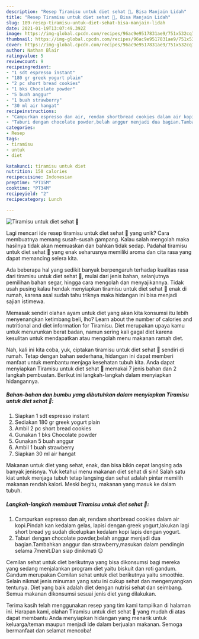 ```yaml
---
description: "Resep Tiramisu untuk diet sehat 🍮, Bisa Manjain Lidah"
title: "Resep Tiramisu untuk diet sehat 🍮, Bisa Manjain Lidah"
slug: 189-resep-tiramisu-untuk-diet-sehat-bisa-manjain-lidah
date: 2021-01-19T13:07:49.392Z
image: https://img-global.cpcdn.com/recipes/96ac9e9517831ae9/751x532cq70/tiramisu-untuk-diet-sehat-🍮-foto-resep-utama.jpg
thumbnail: https://img-global.cpcdn.com/recipes/96ac9e9517831ae9/751x532cq70/tiramisu-untuk-diet-sehat-🍮-foto-resep-utama.jpg
cover: https://img-global.cpcdn.com/recipes/96ac9e9517831ae9/751x532cq70/tiramisu-untuk-diet-sehat-🍮-foto-resep-utama.jpg
author: Nathan Blair
ratingvalue: 5
reviewcount: 9
recipeingredient:
- "1 sdt espresso instant"
- "180 gr greek yogurt plain"
- "2 pc short bread cookies"
- "1 bks Chocolate powder"
- "5 buah anggur"
- "1 buah strawberry"
- "30 ml air hangat"
recipeinstructions:
- "Campurkan espresso dan air, rendam shortbread cookies dalam air kopi.Pindah kan kedalam gelas, lapisi dengan greek yogurt,lakukan lagi short bread yg sudah dicelupkan kedalam kopi lapis dengan yogurt."
- "Taburi dengan chocolate powder,belah anggur menjadi dua bagian.Tambahkan anggur dan strawberry,masukan dalam pendingin selama 7menit.Dan siap dinikmati 😉"
categories:
- Resep
tags:
- tiramisu
- untuk
- diet

katakunci: tiramisu untuk diet 
nutrition: 150 calories
recipecuisine: Indonesian
preptime: "PT15M"
cooktime: "PT34M"
recipeyield: "2"
recipecategory: Lunch

---
```



![Tiramisu untuk diet sehat 🍮](https://img-global.cpcdn.com/recipes/96ac9e9517831ae9/751x532cq70/tiramisu-untuk-diet-sehat-🍮-foto-resep-utama.jpg)

Lagi mencari ide resep tiramisu untuk diet sehat 🍮 yang unik? Cara membuatnya memang susah-susah gampang. Kalau salah mengolah maka hasilnya tidak akan memuaskan dan bahkan tidak sedap. Padahal tiramisu untuk diet sehat 🍮 yang enak seharusnya memiliki aroma dan cita rasa yang dapat memancing selera kita.

Ada beberapa hal yang sedikit banyak berpengaruh terhadap kualitas rasa dari tiramisu untuk diet sehat 🍮, mulai dari jenis bahan, selanjutnya pemilihan bahan segar, hingga cara mengolah dan menyajikannya. Tidak usah pusing kalau hendak menyiapkan tiramisu untuk diet sehat 🍮 enak di rumah, karena asal sudah tahu triknya maka hidangan ini bisa menjadi sajian istimewa.

Memasak sendiri olahan ayam untuk diet yang akan kita konsumsi itu lebih menyenangkan ketimbang beli, lho? Learn about the number of calories and nutritional and diet information for Tiramisu. Diet merupakan upaya kamu untuk menurunkan berat badan, namun sering kali gagal diet karena kesulitan untuk mendapatkan atau mengolah menu makanan ramah diet.


Nah, kali ini kita coba, yuk, ciptakan tiramisu untuk diet sehat 🍮 sendiri di rumah. Tetap dengan bahan sederhana, hidangan ini dapat memberi manfaat untuk membantu menjaga kesehatan tubuh kita. Anda dapat menyiapkan Tiramisu untuk diet sehat 🍮 memakai 7 jenis bahan dan 2 langkah pembuatan. Berikut ini langkah-langkah dalam menyiapkan hidangannya.

<!--inarticleads1-->

##### Bahan-bahan dan bumbu yang dibutuhkan dalam menyiapkan Tiramisu untuk diet sehat 🍮:

1. Siapkan 1 sdt espresso instant
1. Sediakan 180 gr greek yogurt plain
1. Ambil 2 pc short bread cookies
1. Gunakan 1 bks Chocolate powder
1. Gunakan 5 buah anggur
1. Ambil 1 buah strawberry
1. Siapkan 30 ml air hangat


Makanan untuk diet yang sehat, enak, dan bisa bikin cepat langsing ada banyak jenisnya. Yuk ketahui menu makanan diet sehat di sini! Salah satu kiat untuk menjaga tubuh tetap langsing dan sehat adalah pintar memilih makanan rendah kalori. Meski begitu, makanan yang masuk ke dalam tubuh. 

<!--inarticleads2-->

##### Langkah-langkah membuat Tiramisu untuk diet sehat 🍮:

1. Campurkan espresso dan air, rendam shortbread cookies dalam air kopi.Pindah kan kedalam gelas, lapisi dengan greek yogurt,lakukan lagi short bread yg sudah dicelupkan kedalam kopi lapis dengan yogurt.
1. Taburi dengan chocolate powder,belah anggur menjadi dua bagian.Tambahkan anggur dan strawberry,masukan dalam pendingin selama 7menit.Dan siap dinikmati 😉


Cemilan sehat untuk diet berikutnya yang bisa dikonsumsi bagi mereka yang sedang menjalankan program diet yaitu biskuit dan roti gandum. Gandum merupakan Cemilan sehat untuk diet berikutnya yaitu smoothie. Selain nikmat jenis minuman yang satu ini cukup sehat dan mengenyangkan tentunya. Diet yang baik adalah diet dengan nutrisi sehat dan seimbang. Semua makanan dikonsumsi sesuai jenis diet yang dilakukan. 

Terima kasih telah menggunakan resep yang tim kami tampilkan di halaman ini. Harapan kami, olahan Tiramisu untuk diet sehat 🍮 yang mudah di atas dapat membantu Anda menyiapkan hidangan yang menarik untuk keluarga/teman maupun menjadi ide dalam berjualan makanan. Semoga bermanfaat dan selamat mencoba!

